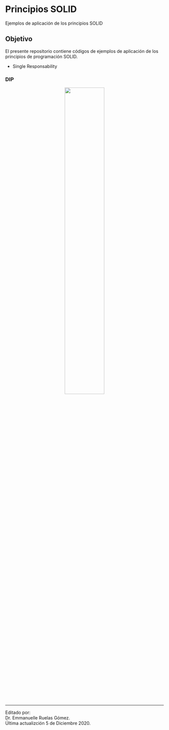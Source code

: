 # Principios SOLID
Ejemplos de aplicación de los principios SOLID


## Objetivo
El presente repositorio contiene códigos de ejemplos de aplicación de los principios de programación SOLID. 
- Single Responsability




### DIP
<div align='center' >

<img src="https://lh3.googleusercontent.com/pw/ACtC-3cydrXuKfMWw_kaggtTNadmOdfEOGuyJeJBLGDGMCmtuofpNQAVAZiNkDY1RrH9nvqxLTVJDB54G6qyA3Y5-YPELErN2U4iUA6UcwmmNV2g3-B9dKhn9uWTRi0w7lfr5k2uZGFflwW3vWXps1eHarBy=w682-h273-no?authuser=0" width=50% height=50%>
</div>

***
Editado por:  
Dr. Emmanuelle Ruelas Gómez.  
Última actualizción 5 de Diciembre 2020.
